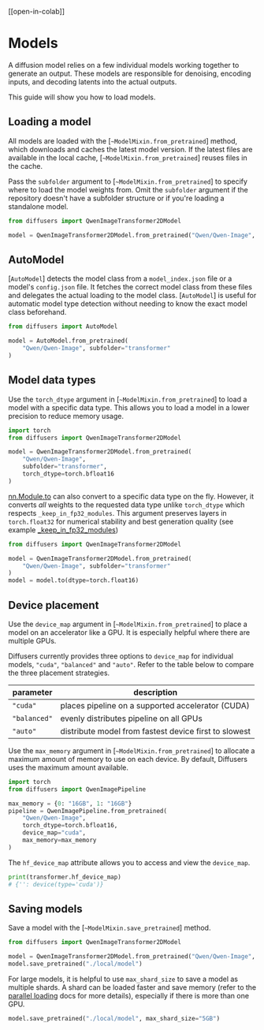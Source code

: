 <!--Copyright 2025 The HuggingFace Team. All rights reserved.

Licensed under the Apache License, Version 2.0 (the "License"); you may not use this file except in compliance with
the License. You may obtain a copy of the License at

http://www.apache.org/licenses/LICENSE-2.0

Unless required by applicable law or agreed to in writing, software distributed under the License is distributed on
an "AS IS" BASIS, WITHOUT WARRANTIES OR CONDITIONS OF ANY KIND, either express or implied. See the License for the
specific language governing permissions and limitations under the License.
-->

[[open-in-colab]]

# Models

A diffusion model relies on a few individual models working together to generate an output. These models are responsible for denoising, encoding inputs, and decoding latents into the actual outputs.

This guide will show you how to load models.

## Loading a model

All models are loaded with the [`~ModelMixin.from_pretrained`] method, which downloads and caches the latest model version. If the latest files are available in the local cache, [`~ModelMixin.from_pretrained`] reuses files in the cache.

Pass the `subfolder` argument to [`~ModelMixin.from_pretrained`] to specify where to load the model weights from. Omit the `subfolder` argument if the repository doesn't have a subfolder structure or if you're loading a standalone model.

```py
from diffusers import QwenImageTransformer2DModel

model = QwenImageTransformer2DModel.from_pretrained("Qwen/Qwen-Image", subfolder="transformer")
```

## AutoModel

[`AutoModel`] detects the model class from a `model_index.json` file or a model's `config.json` file. It fetches the correct model class from these files and delegates the actual loading to the model class. [`AutoModel`] is useful for automatic model type detection without needing to know the exact model class beforehand.

```py
from diffusers import AutoModel

model = AutoModel.from_pretrained(
    "Qwen/Qwen-Image", subfolder="transformer"
)
```

## Model data types

Use the `torch_dtype` argument in [`~ModelMixin.from_pretrained`] to load a model with a specific data type. This allows you to load a model in a lower precision to reduce memory usage.

```py
import torch
from diffusers import QwenImageTransformer2DModel

model = QwenImageTransformer2DModel.from_pretrained(
    "Qwen/Qwen-Image",
    subfolder="transformer",
    torch_dtype=torch.bfloat16
)
```

[nn.Module.to](https://docs.pytorch.org/docs/stable/generated/torch.nn.Module.html#torch.nn.Module.to) can also convert to a specific data type on the fly. However, it converts *all* weights to the requested data type unlike `torch_dtype` which respects `_keep_in_fp32_modules`. This argument preserves layers in `torch.float32` for numerical stability and best generation quality (see example [_keep_in_fp32_modules](https://github.com/huggingface/diffusers/blob/f864a9a352fa4a220d860bfdd1782e3e5af96382/src/diffusers/models/transformers/transformer_wan.py#L374))

```py
from diffusers import QwenImageTransformer2DModel

model = QwenImageTransformer2DModel.from_pretrained(
    "Qwen/Qwen-Image", subfolder="transformer"
)
model = model.to(dtype=torch.float16) 
```

## Device placement

Use the `device_map` argument in [`~ModelMixin.from_pretrained`] to place a model on an accelerator like a GPU. It is especially helpful where there are multiple GPUs.

Diffusers currently provides three options to `device_map` for individual models, `"cuda"`, `"balanced"` and `"auto"`. Refer to the table below to compare the three placement strategies.

| parameter | description |
|---|---|
| `"cuda"` | places pipeline on a supported accelerator (CUDA) |
| `"balanced"` | evenly distributes pipeline on all GPUs |
| `"auto"` | distribute model from fastest device first to slowest |

Use the `max_memory` argument in [`~ModelMixin.from_pretrained`] to allocate a maximum amount of memory to use on each device. By default, Diffusers uses the maximum amount available.

```py
import torch
from diffusers import QwenImagePipeline

max_memory = {0: "16GB", 1: "16GB"}
pipeline = QwenImagePipeline.from_pretrained(
    "Qwen/Qwen-Image", 
    torch_dtype=torch.bfloat16,
    device_map="cuda",
    max_memory=max_memory
)
```

The `hf_device_map` attribute allows you to access and view the `device_map`.

```py
print(transformer.hf_device_map)
# {'': device(type='cuda')}
```

## Saving models

Save a model with the [`~ModelMixin.save_pretrained`] method.

```py
from diffusers import QwenImageTransformer2DModel

model = QwenImageTransformer2DModel.from_pretrained("Qwen/Qwen-Image", subfolder="transformer")
model.save_pretrained("./local/model")
```

For large models, it is helpful to use `max_shard_size` to save a model as multiple shards. A shard can be loaded faster and save memory (refer to the [parallel loading](./loading#parallel-loading) docs for more details), especially if there is more than one GPU.

```py
model.save_pretrained("./local/model", max_shard_size="5GB")
```
